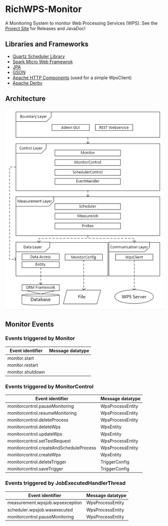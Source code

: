 RichWPS-Monitor
===============

A Monitoring System to monitor Web Processing Services (WPS).
See the [Project Site](http://fruchuxs.github.io/RichWPS-Monitor/) for Releases and JavaDoc!

## Libraries and Frameworks
* [Quartz Scheduler Library](http://quartz-scheduler.org/)
* [Spark Micro Web Framewrok](http://www.sparkjava.com/)
* [JPA](http://www.oracle.com/technetwork/java/javaee/tech/persistence-jsp-140049.html) 
* [GSON](https://code.google.com/p/google-gson/)
* [Apache HTTP Components](http://hc.apache.org/) (used for a simple WpsClient)
* [Apache Derby](http://db.apache.org/derby/)

## Architecture
![Software Architecture image](https://raw.githubusercontent.com/Fruchuxs/RichWPS-Monitor/master/projectfiles/softwarearchitecture.PNG)

## Monitor Events

### Events triggered by Monitor

| Event identifier                        | Message datatype  |
|-----------------------------------------| ----------------- |
| monitor.start                           |                   |
| monitor.restart                         |                   |
| monitor.shutdown                        |                   |

### Events triggered by MonitorControl

| Event identifier                        | Message datatype  |
|-----------------------------------------| ----------------- |
| monitorcontrol.pauseMonitoring          | WpsProcessEntity  |
| monitorcontrol.resumeMonitoring         | WpsProcessEntity  |
| monitorcontrol.deleteProcess            | WpsProcessEntity  |
| monitorcontrol.deleteWps                | WpsEntity         |
| monitorcontrol.updateWps                | WpsEntity         |
| monitorcontrol.setTestRequest           | WpsProcessEntity  |
| monitorcontrol.createAndScheduleProcess | WpsProcessEntity  |
| monitorcontrol.createWps                | WpsEntity         |  
| monitorcontrol.deleteTrigger            | TriggerConfig     |
| monitorcontrol.saveTrigger              | TriggerConfig     |

### Events triggered by JobExecutedHandlerThread

| Event identifier                        | Message datatype  |
|-----------------------------------------| ----------------- |
| measurement.wpsjob.wpsexception         | WpsProcessEntity  |
| scheduler.wpsjob.wasexecuted            | WpsProcessEntity  |
| monitorcontrol.pauseMonitoring          | WpsProcessEntity  |
